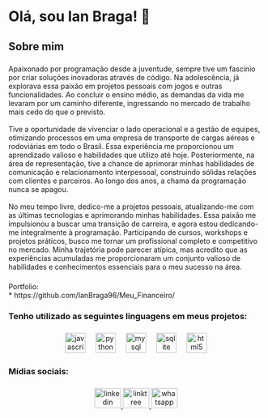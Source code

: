 <h1 align="left">Olá, sou Ian Braga! 👋</h1>

###

<h2 align="left">Sobre mim</h2>

###

<p align="left">Apaixonado por programação desde a juventude, sempre tive um fascínio por criar soluções inovadoras através de código. Na adolescência, já explorava essa paixão em projetos pessoais com jogos e outras funcionalidades. Ao concluir o ensino médio, as demandas da vida me levaram por um caminho diferente, ingressando no mercado de trabalho mais cedo do que o previsto.<br><br>Tive a oportunidade de vivenciar o lado operacional e a gestão de equipes, otimizando processos em uma empresa de transporte de cargas aéreas e rodoviárias em todo o Brasil. Essa experiência me proporcionou um aprendizado valioso e habilidades que utilizo até hoje. Posteriormente, na área de representação, tive a chance de aprimorar minhas habilidades de comunicação e relacionamento interpessoal, construindo sólidas relações com clientes e parceiros. Ao longo dos anos, a chama da programação nunca se apagou.<br><br>No meu tempo livre, dedico-me a projetos pessoais, atualizando-me com as últimas tecnologias e aprimorando minhas habilidades. Essa paixão me impulsionou a buscar uma transição de carreira, e agora estou dedicando-me integralmente à programação. Participando de cursos, workshops e projetos práticos, busco me tornar um profissional completo e competitivo no mercado. Minha trajetória pode parecer atípica, mas acredito que as experiências acumuladas me proporcionaram um conjunto valioso de habilidades e conhecimentos essenciais para o meu sucesso na área.</p>

###

<p align="left">Portfolio:<br>* https://github.com/IanBraga96/Meu_Financeiro/</p>

###

<h3 align="left">Tenho utilizado as seguintes linguagens em meus projetos:</h3>

###

<div align="center">
  <img src="https://cdn.jsdelivr.net/gh/devicons/devicon/icons/javascript/javascript-original.svg" height="40" alt="javascript logo"  />
  <img width="12" />
  <img src="https://cdn.jsdelivr.net/gh/devicons/devicon/icons/python/python-original.svg" height="40" alt="python logo"  />
  <img width="12" />
  <img src="https://cdn.jsdelivr.net/gh/devicons/devicon/icons/mysql/mysql-original.svg" height="40" alt="mysql logo"  />
  <img width="12" />
  <img src="https://cdn.jsdelivr.net/gh/devicons/devicon/icons/sqlite/sqlite-original.svg" height="40" alt="sqlite logo"  />
  <img width="12" />
  <img src="https://cdn.jsdelivr.net/gh/devicons/devicon/icons/html5/html5-original.svg" height="40" alt="html5 logo"  />
</div>

###

<h3 align="left">Mídias sociais:</h3>

###

<div align="center">
  <a href="https://www.linkedin.com/in/ian-bragaa/" target="_blank">
    <img src="https://raw.githubusercontent.com/maurodesouza/profile-readme-generator/master/src/assets/icons/social/linkedin/default.svg" width="52" height="40" alt="linkedin logo"  />
  </a>
  <a href="https://linktr.ee/ianbragaa" target="_blank">
    <img src="https://raw.githubusercontent.com/maurodesouza/profile-readme-generator/master/src/assets/icons/social/linktree/default.svg" width="52" height="40" alt="linktree logo"  />
  </a>
  <a href="https://api.whatsapp.com/send?phone=5521971495784" target="_blank">
    <img src="https://raw.githubusercontent.com/maurodesouza/profile-readme-generator/master/src/assets/icons/social/whatsapp/default.svg" width="52" height="40" alt="whatsapp logo"  />
  </a>
</div>

###
